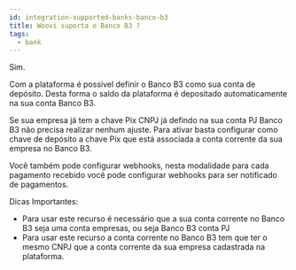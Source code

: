 ```yaml
---
id: integration-supported-banks-banco-b3
title: Woovi suporta o Banco B3 ?
tags:
  - bank
---
```


Sim.

Com a plataforma é possível definir o Banco B3 como sua conta de depósito. Desta forma o saldo da plataforma é depositado automaticamente na sua conta Banco B3.

Se sua empresa já tem a chave Pix CNPJ já defindo na sua conta PJ Banco B3 não precisa realizar nenhum ajuste. Para ativar basta configurar como chave de depósito a chave Pix que está associada a conta corrente da sua empresa no Banco B3.

Você também pode configurar webhooks, nesta modalidade para cada pagamento recebido você pode configurar webhooks para ser notificado de pagamentos.

Dicas Importantes:

- Para usar este recurso é necessário que a sua conta corrente no Banco B3 seja uma conta empresas, ou seja Banco B3 conta PJ
- Para usar este recurso a conta corrente no Banco B3 tem que ter o mesmo CNPJ que a conta corrente da sua empresa cadastrada na plataforma.
